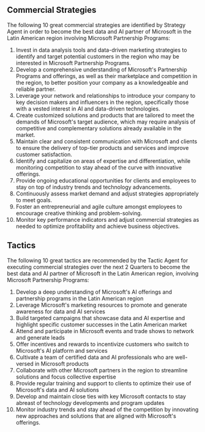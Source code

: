 ## Commercial Strategies

 The following 10 great commercial strategies are identified by Strategy Agent in order to become the best data and AI partner of Microsoft in the Latin American region involving Microsoft Partnership Programs: 

1. Invest in data analysis tools and data-driven marketing strategies to identify and target potential customers in the region who may be interested in Microsoft Partnership Programs.
2. Develop a comprehensive understanding of Microsoft's Partnership Programs and offerings, as well as their marketplace and competition in the region, to better position your company as a knowledgeable and reliable partner.
3. Leverage your network and relationships to introduce your company to key decision makers and influencers in the region, specifically those with a vested interest in AI and data-driven technologies.
4. Create customized solutions and products that are tailored to meet the demands of Microsoft's target audience, which may require analysis of competitive and complementary solutions already available in the market.
5. Maintain clear and consistent communication with Microsoft and clients to ensure the delivery of top-tier products and services and improve customer satisfaction.
6. Identify and capitalize on areas of expertise and differentiation, while monitoring competition to stay ahead of the curve with innovative offerings.
7. Provide ongoing educational opportunities for clients and employees to stay on top of industry trends and technology advancements.
8. Continuously assess market demand and adjust strategies appropriately to meet goals.
9. Foster an entrepreneurial and agile culture amongst employees to encourage creative thinking and problem-solving.
10. Monitor key performance indicators and adjust commercial strategies as needed to optimize profitability and achieve business objectives.

## Tactics

 The following 10 great tactics are recommended by the Tactic Agent for executing commercial strategies over the next 2 Quarters to become the best data and AI partner of Microsoft in the Latin American region, involving Microsoft Partnership Programs: 

1. Develop a deep understanding of Microsoft's AI offerings and partnership programs in the Latin American region
2. Leverage Microsoft's marketing resources to promote and generate awareness for data and AI services
3. Build targeted campaigns that showcase data and AI expertise and highlight specific customer successes in the Latin American market
4. Attend and participate in Microsoft events and trade shows to network and generate leads
5. Offer incentives and rewards to incentivize customers who switch to Microsoft's AI platform and services
6. Cultivate a team of certified data and AI professionals who are well-versed in Microsoft products
7. Collaborate with other Microsoft partners in the region to streamline solutions and focus collective expertise
8. Provide regular training and support to clients to optimize their use of Microsoft's data and AI solutions
9. Develop and maintain close ties with key Microsoft contacts to stay abreast of technology developments and program updates
10. Monitor industry trends and stay ahead of the competition by innovating new approaches and solutions that are aligned with Microsoft's offerings.